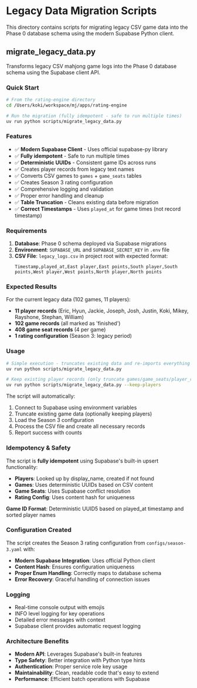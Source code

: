 # Legacy Data Migration Scripts

This directory contains scripts for migrating legacy CSV game data into the Phase 0 database schema using the modern Supabase Python client.

## migrate_legacy_data.py

Transforms legacy CSV mahjong game logs into the Phase 0 database schema using the Supabase client API.

### Quick Start

```bash
# From the rating-engine directory
cd /Users/koki/workspace/mj/apps/rating-engine

# Run the migration (fully idempotent - safe to run multiple times)
uv run python scripts/migrate_legacy_data.py
```

### Features

- ✅ **Modern Supabase Client** - Uses official supabase-py library
- ✅ **Fully idempotent** - Safe to run multiple times
- ✅ **Deterministic UUIDs** - Consistent game IDs across runs
- ✅ Creates player records from legacy text names
- ✅ Converts CSV games to `games` + `game_seats` tables
- ✅ Creates Season 3 rating configuration
- ✅ Comprehensive logging and validation
- ✅ Proper error handling and cleanup
- ✅ **Table Truncation** - Cleans existing data before migration
- ✅ **Correct Timestamps** - Uses `played_at` for game times (not record timestamp)

### Requirements

1. **Database**: Phase 0 schema deployed via Supabase migrations
2. **Environment**: `SUPABASE_URL` and `SUPABASE_SECRET_KEY` in `.env` file
3. **CSV File**: `legacy_logs.csv` in project root with expected format:
   ```
   Timestamp,played_at,East player,East points,South player,South points,West player,West points,North player,North points
   ```

### Expected Results

For the current legacy data (102 games, 11 players):

- **11 player records** (Eric, Hyun, Jackie, Joseph, Josh, Justin, Koki, Mikey, Rayshone, Stephan, William)
- **102 game records** (all marked as 'finished')
- **408 game seat records** (4 per game)
- **1 rating configuration** (Season 3: legacy period)

### Usage

```bash
# Simple execution - truncates existing data and re-imports everything
uv run python scripts/migrate_legacy_data.py

# Keep existing player records (only truncate games/game_seats/player_ratings)
uv run python scripts/migrate_legacy_data.py --keep-players
```

The script will automatically:

1. Connect to Supabase using environment variables
2. Truncate existing game data (optionally keeping players)
3. Load the Season 3 configuration
4. Process the CSV file and create all necessary records
5. Report success with counts

### Idempotency & Safety

The script is **fully idempotent** using Supabase's built-in upsert functionality:

- **Players**: Looked up by display_name, created if not found
- **Games**: Uses deterministic UUIDs based on CSV content
- **Game Seats**: Uses Supabase conflict resolution
- **Rating Config**: Uses content hash for uniqueness

**Game ID Format**: Deterministic UUID5 based on played_at timestamp and sorted player names

### Configuration Created

The script creates the Season 3 rating configuration from `configs/season-3.yaml` with:

- **Modern Supabase Integration**: Uses official Python client
- **Content Hash**: Ensures configuration uniqueness
- **Proper Enum Handling**: Correctly maps to database schema
- **Error Recovery**: Graceful handling of connection issues

### Logging

- Real-time console output with emojis
- INFO level logging for key operations
- Detailed error messages with context
- Supabase client provides automatic request logging

### Architecture Benefits

- **Modern API**: Leverages Supabase's built-in features
- **Type Safety**: Better integration with Python type hints
- **Authentication**: Proper service role key usage
- **Maintainability**: Clean, readable code that's easy to extend
- **Performance**: Efficient batch operations with Supabase
